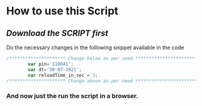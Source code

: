 # How to use this Script
## _Download the SCRIPT first_

Do the necessary changes in the following snippet available in the code

```javascript
/********************* Change below as per need ******************************/
		var pin='110041';
		var dt='30-07-2021';
		var reloadTime_in_sec = 3;
/********************* Change above as per need ******************************/	
```

### And now just the run the script in a browser.
